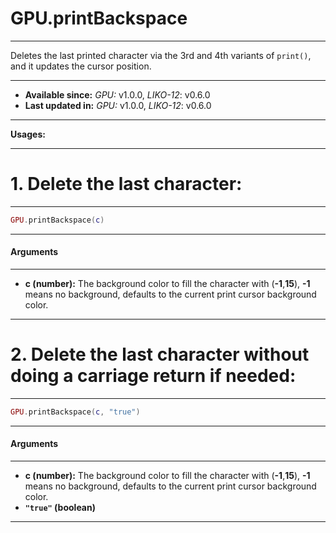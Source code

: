# GPU.printBackspace
---

Deletes the last printed character via the 3rd and 4th variants of `print()`, and it updates the cursor position.

---

* **Available since:** _GPU:_ v1.0.0, _LIKO-12_: v0.6.0
* **Last updated in:** _GPU:_ v1.0.0, _LIKO-12_: v0.6.0

---

**Usages:**

---

# 1. Delete the last character:
---

```lua
GPU.printBackspace(c)
```


---
#### Arguments
---

* **c (number):** The background color to fill the character with (**-1**,**15**), **-1** means no background, defaults to the current print cursor background color.

---

# 2. Delete the last character without doing a carriage return if needed:
---

```lua
GPU.printBackspace(c, "true")
```


---
#### Arguments
---

* **c (number):** The background color to fill the character with (**-1**,**15**), **-1** means no background, defaults to the current print cursor background color.
* **`"true"` (boolean)**

---